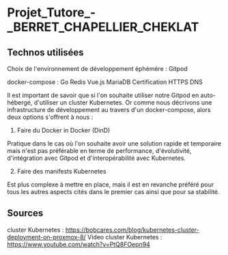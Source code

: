 # Projet_Tutore_-_BERRET_CHAPELLIER_CHEKLAT

## Technos utilisées

Choix de l'environnement de développement éphémère : 
Gitpod

docker-compose :
Go
Redis
Vue.js
MariaDB
Certification HTTPS
DNS

Il est important de savoir que si l'on souhaite utiliser notre Gitpod en auto-hébergé, d'utiliser un cluster Kubernetes.
Or comme nous décrivons une infrastructure de développement au travers d'un docker-compose, alors deux options s'offrent
à nous :

1. Faire du Docker in Docker (DinD)

Pratique dans le cas où l'on souhaite avoir une solution rapide et temporaire mais n'est pas préférable en terme de
performance, d'évolutivité, d'intégration avec Gitpod et d'interopérabilité avec Kubernetes.

2. Faire des manifests Kubernetes

Est plus complexe à mettre en place, mais il est en revanche préféré pour tous les autres aspects cités dans le
premier cas ainsi que pour sa stabilité.


## Sources

cluster Kubernetes : https://bobcares.com/blog/kubernetes-cluster-deployment-on-proxmox-8/
Video cluster Kubernetes : https://www.youtube.com/watch?v=PtQ8FOepn94
